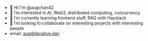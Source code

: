 - 👋 Hi I'm @augchan42
- 👀 I’m interested in AI, Web3, distributed computing, concurrency.
- 🌱 I’m currently learning frontend stuff, RAG with Haystack
- 💞️ I’m looking to collaborate on interesting projects with interesting people
- email: aug@iterative.day

<!---
augchan42/augchan42 is a ✨ special ✨ repository because its `README.md` (this file) appears on your GitHub profile.
You can click the Preview link to take a look at your changes.
--->
